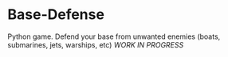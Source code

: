 # Base-Defense
Python game. Defend your base from unwanted enemies (boats, submarines, jets, warships, etc) *WORK IN PROGRESS*
